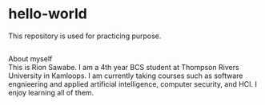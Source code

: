 # hello-world
This repository is used for practicing purpose.

##
About myself <br />
This is Rion Sawabe. I am a 4th year BCS student at Thompson Rivers University in Kamloops. I am currently taking courses such as software engnieering and applied artificial intelligence, computer security, and HCI. I enjoy learning all of them.
